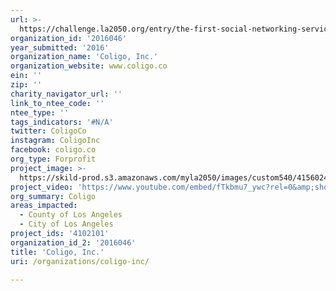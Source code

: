 ```yaml
---
url: >-
  https://challenge.la2050.org/entry/the-first-social-networking-service-for-nonprofit-organizations
organization_id: '2016046'
year_submitted: '2016'
organization_name: 'Coligo, Inc.'
organization_website: www.coligo.co
ein: ''
zip: ''
charity_navigator_url: ''
link_to_ntee_code: ''
ntee_type: ''
tags_indicators: '#N/A'
twitter: ColigoCo
instagram: ColigoInc
facebook: coligo.co
org_type: Forprofit
project_image: >-
  https://skild-prod.s3.amazonaws.com/myla2050/images/custom540/4156024363741-team89.jpg
project_video: 'https://www.youtube.com/embed/fTkbmu7_ywc?rel=0&amp;showinfo=0'
org_summary: Coligo
areas_impacted:
  - County of Los Angeles
  - City of Los Angeles
project_ids: '4102101'
organization_id_2: '2016046'
title: 'Coligo, Inc.'
uri: /organizations/coligo-inc/

---
```

